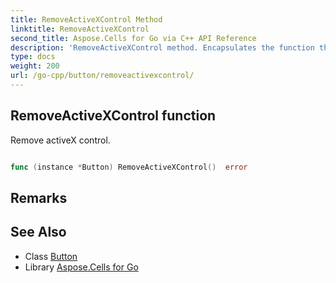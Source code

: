 ```yaml
---
title: RemoveActiveXControl Method 
linktitle: RemoveActiveXControl
second_title: Aspose.Cells for Go via C++ API Reference
description: 'RemoveActiveXControl method. Encapsulates the function that represents removeactivexcontrol in Go.'
type: docs
weight: 200
url: /go-cpp/button/removeactivexcontrol/
---
```


## RemoveActiveXControl function

Remove activeX control.

```go

func (instance *Button) RemoveActiveXControl()  error

```

## Remarks


## See Also

* Class [Button](../)
* Library [Aspose.Cells for Go](../../)
